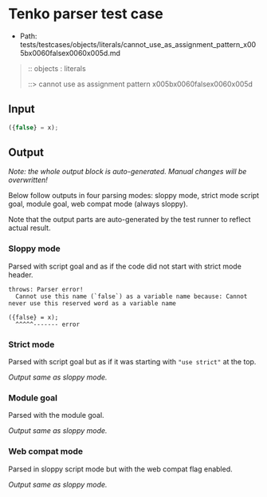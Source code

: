 # Tenko parser test case

- Path: tests/testcases/objects/literals/cannot_use_as_assignment_pattern_x005bx0060falsex0060x005d.md

> :: objects : literals
>
> ::> cannot use as assignment pattern x005bx0060falsex0060x005d

## Input

`````js
({false} = x);
`````

## Output

_Note: the whole output block is auto-generated. Manual changes will be overwritten!_

Below follow outputs in four parsing modes: sloppy mode, strict mode script goal, module goal, web compat mode (always sloppy).

Note that the output parts are auto-generated by the test runner to reflect actual result.

### Sloppy mode

Parsed with script goal and as if the code did not start with strict mode header.

`````
throws: Parser error!
  Cannot use this name (`false`) as a variable name because: Cannot never use this reserved word as a variable name

({false} = x);
  ^^^^^------- error
`````

### Strict mode

Parsed with script goal but as if it was starting with `"use strict"` at the top.

_Output same as sloppy mode._

### Module goal

Parsed with the module goal.

_Output same as sloppy mode._

### Web compat mode

Parsed in sloppy script mode but with the web compat flag enabled.

_Output same as sloppy mode._
